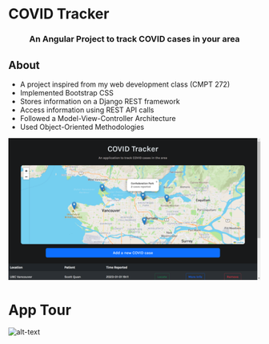 <h1>COVID Tracker</h1>
<h3 align="center">An Angular Project to track COVID cases in your area</h3>

## About
- A project inspired from my web development class (CMPT 272)
- Implemented Bootstrap CSS
- Stores information on a Django REST framework
- Access information using REST API calls
- Followed a Model-View-Controller Architecture
- Used Object-Oriented Methodologies

<img src="https://github.com/eetan2000/covid-tracker/blob/master/screenshots/Screenshot%20(365).png">

# App Tour
![alt-text](https://github.com/eetan2000/covid-tracker/blob/master/screenshots/CovidTracker.gif)

